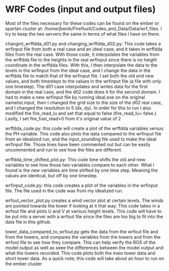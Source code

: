 # WRF Codes (input and output files)
Most of the files necessary for these codes can be found on the ember or spartan cluster at: /home/jbenik/FirefluxII/Codes_and_Data/Data/wrf_files. I try to keep the two servers the same in terms of what files I have on there. 

changint_wrffdda_d01.py and changing_wrffdda_d02.py: This code takes a wrfinput file from both a real case and an ideal case, and it takes in wrffdda files from the real case. With those code, it interpolates the variables from the wrffdda file to the heights in the real wrfinput since there is no height coordinate in the wrffdda files. With this, I then interpolate the data to the levels in the wrfinput from the ideal case, and I change the data in the wrffdda file to match that of the wrfinput file. I set both the old and new values, and both timesteps to the values in the wrfinput file (a file with only one timestep). The d01 case interpolates and writes data for the first domain in the real case, and the d02 code does it for the second domain. I had to make a new wrfinput file by running ideal.exe on the original namelist.input, then I changed the grid size to the size of the d02 real case, and I changed the resolution to 5 (dx, dy). In order for this to run I also modified the fire_read_lu and set that equal to false (fire_read_lu=.false.). Lastly, I set fire_fuel_read=0 from it's original value of 2

wrffdda_code.py: this code will create a plot of the wrffdda variables versus the PH variable. This code also plots the data compared to the wrfinput file from an idealized run, and the input_sounding file used to make the ideal wrfinput file. Those lines have been commented out but can be easily uncommented and run to see how the files are different.

wrffdda_time_shifted_plot.py: This code time shifts the old and new variables to see how those two variables compare to each other. What I found is the new variables are time shifted by one time step. Meaning the values are identical, but off by one timestep.

wrfinput_code.py: this code creates a plot of the variables in the wrfinput file. The file used in the code was from my idealized run. 

wrfout_vector_plot.py creates a wind vector plot at certain levels. The winds are pointed towards the tower if looking at it that way. This code takes in a wrfout file and plots U and V at various height levels. This code will have to be put into a server with a wrfout file since the files are too big to fit into the data file in this github. 

tower_data_compared_to_wrfout.py gets the data from the wrfout file and from the towers, and compares the variables from the towers and from the wrfout file to see how they compare. This can help verify the ROS of the model output as well as seee the differences between the model output and what the towers recorded. This code plots both the main tower data and short tower data. As a quick note, this code will take about an hour to run on the ember cluster
